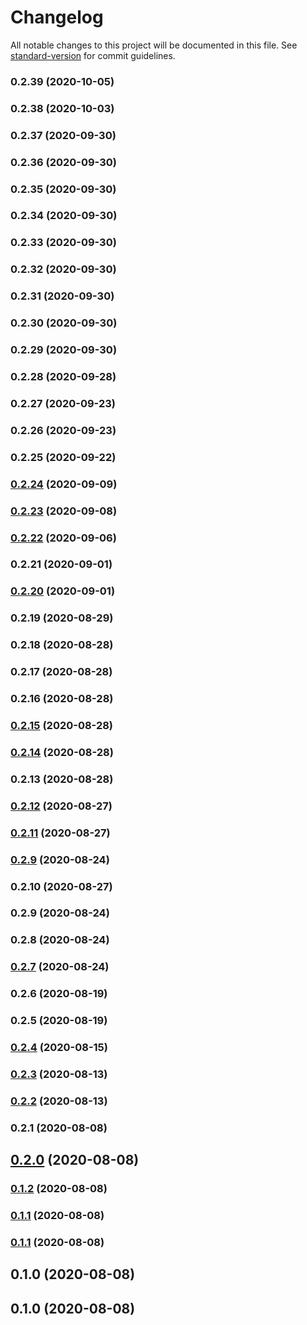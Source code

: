 # Changelog

All notable changes to this project will be documented in this file. See [standard-version](https://github.com/conventional-changelog/standard-version) for commit guidelines.

### 0.2.39 (2020-10-05)

### 0.2.38 (2020-10-03)

### 0.2.37 (2020-09-30)

### 0.2.36 (2020-09-30)

### 0.2.35 (2020-09-30)

### 0.2.34 (2020-09-30)

### 0.2.33 (2020-09-30)

### 0.2.32 (2020-09-30)

### 0.2.31 (2020-09-30)

### 0.2.30 (2020-09-30)

### 0.2.29 (2020-09-30)

### 0.2.28 (2020-09-28)

### 0.2.27 (2020-09-23)

### 0.2.26 (2020-09-23)

### 0.2.25 (2020-09-22)

### [0.2.24](https://github.com/aws-samples/aws-fargate-fast-autoscaler/compare/v0.2.23...v0.2.24) (2020-09-09)

### [0.2.23](https://github.com/aws-samples/aws-fargate-fast-autoscaler/compare/v0.2.22...v0.2.23) (2020-09-08)

### [0.2.22](https://github.com/aws-samples/aws-fargate-fast-autoscaler/compare/v0.2.20...v0.2.22) (2020-09-06)

### 0.2.21 (2020-09-01)

### [0.2.20](https://github.com/pahud/cdk-spot-one/compare/v0.2.19...v0.2.20) (2020-09-01)

### 0.2.19 (2020-08-29)

### 0.2.18 (2020-08-28)

### 0.2.17 (2020-08-28)

### 0.2.16 (2020-08-28)

### [0.2.15](https://github.com/pahud/cdk-spot-one/compare/v0.2.14...v0.2.15) (2020-08-28)

### [0.2.14](https://github.com/pahud/cdk-spot-one/compare/v0.2.13...v0.2.14) (2020-08-28)

### 0.2.13 (2020-08-28)

### [0.2.12](https://github.com/pahud/cdk-spot-one/compare/v0.2.11...v0.2.12) (2020-08-27)

### [0.2.11](https://github.com/pahud/cdk-spot-one/compare/v0.2.8...v0.2.11) (2020-08-27)

### [0.2.9](https://github.com/pahud/cdk-spot-one/compare/v0.2.7...v0.2.9) (2020-08-24)

### 0.2.10 (2020-08-27)

### 0.2.9 (2020-08-24)

### 0.2.8 (2020-08-24)

### [0.2.7](https://github.com/aws-samples/aws-fargate-fast-autoscaler/compare/v0.2.6...v0.2.7) (2020-08-24)

### 0.2.6 (2020-08-19)

### 0.2.5 (2020-08-19)

### [0.2.4](https://github.com/aws-samples/aws-fargate-fast-autoscaler/compare/v0.2.3...v0.2.4) (2020-08-15)

### [0.2.3](https://github.com/aws-samples/aws-fargate-fast-autoscaler/compare/v0.2.2...v0.2.3) (2020-08-13)

### [0.2.2](https://github.com/aws-samples/aws-fargate-fast-autoscaler/compare/v0.2.1...v0.2.2) (2020-08-13)

### 0.2.1 (2020-08-08)

## [0.2.0](https://github.com/aws-samples/aws-fargate-fast-autoscaler/compare/v0.1.2...v0.2.0) (2020-08-08)

### [0.1.2](https://github.com/aws-samples/aws-fargate-fast-autoscaler/compare/v0.1.1...v0.1.2) (2020-08-08)

### [0.1.1](https://github.com/aws-samples/aws-fargate-fast-autoscaler/compare/v0.1.0...v0.1.1) (2020-08-08)

### [0.1.1](https://github.com/aws-samples/aws-fargate-fast-autoscaler/compare/v0.1.0...v0.1.1) (2020-08-08)

## 0.1.0 (2020-08-08)

## 0.1.0 (2020-08-08)
